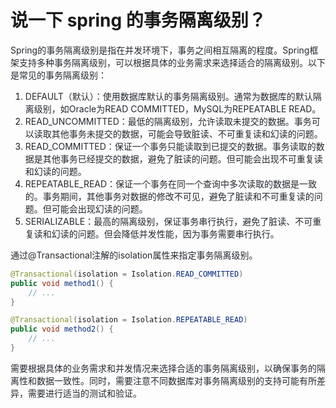# 说一下 spring 的事务隔离级别？

<font style="color:rgb(36, 41, 47);">Spring的事务隔离级别是指在并发环境下，事务之间相互隔离的程度。Spring框架支持多种事务隔离级别，可以根据具体的业务需求来选择适合的隔离级别。以下是常见的事务隔离级别：</font>

1. <font style="color:rgb(36, 41, 47);">DEFAULT（默认）：使用数据库默认的事务隔离级别。通常为数据库的默认隔离级别，如Oracle为READ COMMITTED，MySQL为REPEATABLE READ。</font>
2. <font style="color:rgb(36, 41, 47);">READ_UNCOMMITTED：最低的隔离级别，允许读取未提交的数据。事务可以读取其他事务未提交的数据，可能会导致脏读、不可重复读和幻读的问题。</font>
3. <font style="color:rgb(36, 41, 47);">READ_COMMITTED：保证一个事务只能读取到已提交的数据。事务读取的数据是其他事务已经提交的数据，避免了脏读的问题。但可能会出现不可重复读和幻读的问题。</font>
4. <font style="color:rgb(36, 41, 47);">REPEATABLE_READ：保证一个事务在同一个查询中多次读取的数据是一致的。事务期间，其他事务对数据的修改不可见，避免了脏读和不可重复读的问题。但可能会出现幻读的问题。</font>
5. <font style="color:rgb(36, 41, 47);">SERIALIZABLE：最高的隔离级别，保证事务串行执行，避免了脏读、不可重复读和幻读的问题。但会降低并发性能，因为事务需要串行执行。</font>

<font style="color:rgb(36, 41, 47);">通过</font><font style="color:rgb(36, 41, 47);">@Transactional</font><font style="color:rgb(36, 41, 47);">注解的</font><font style="color:rgb(36, 41, 47);">isolation</font><font style="color:rgb(36, 41, 47);">属性来指定事务隔离级别。</font>

```java
@Transactional(isolation = Isolation.READ_COMMITTED)
public void method1() {
    // ...
}

@Transactional(isolation = Isolation.REPEATABLE_READ)
public void method2() {
    // ...
}
```

<font style="color:rgb(36, 41, 47);">需要根据具体的业务需求和并发情况来选择合适的事务隔离级别，以确保事务的隔离性和数据一致性。同时，需要注意不同数据库对事务隔离级别的支持可能有所差异，需要进行适当的测试和验证。</font>



